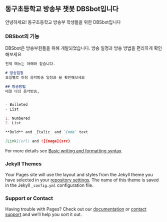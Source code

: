 ## 동구초등학교 방송부 챗봇 DBSbot입니다

안녕하세요! 동구초등학교 방송부 학생들을 위한 DBSbot입니다

### DBSbot의 기능

DBSbot은 방송부원들을 위해 개발되었습니다. 방송 일정과 방송 방법을 편리하게 확인해보세요

```markdown
전체 메뉴는 아래와 같습니다.

# 방송일정
요일별로 아침 음악방송 일정과 을 확인해보세요

## 방송방법
매일 아침 음악방송, 


- Bulleted
- List

1. Numbered
2. List

**Bold** and _Italic_ and `Code` text

[Link](url) and ![Image](src)
```

For more details see [Basic writing and formatting syntax](https://docs.github.com/en/github/writing-on-github/getting-started-with-writing-and-formatting-on-github/basic-writing-and-formatting-syntax).

### Jekyll Themes

Your Pages site will use the layout and styles from the Jekyll theme you have selected in your [repository settings](https://github.com/jm-hwang/DBSbot/settings/pages). The name of this theme is saved in the Jekyll `_config.yml` configuration file.

### Support or Contact

Having trouble with Pages? Check out our [documentation](https://docs.github.com/categories/github-pages-basics/) or [contact support](https://support.github.com/contact) and we’ll help you sort it out.
